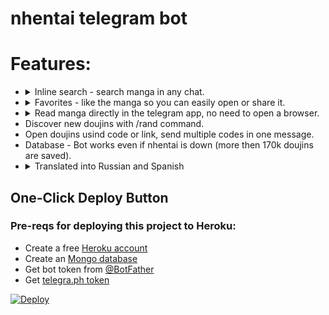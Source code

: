 # nhentai telegram bot

# Features:
* <details>
    <summary>
      Inline search - search manga in any chat.
    </summary>
    <img src="https://i.postimg.cc/N0pMD78j/image.png" alt="Search">
  </details>
* <details>
    <summary>
      Favorites - like the manga so you can easily open or share it.
    </summary>
    <img src="https://i.postimg.cc/Hk0ZyCCj/Screenshot-from-2020-11-22-21-05-13.png" alt="Favorites">
  </details>
* <details>
    <summary>
      Read manga directly in the telegram app, no need to open a browser.
    </summary>
    <img src="https://i.postimg.cc/G36TNCVw/image.png" alt="Instant preview">
  </details>
* Discover new doujins with /rand command.
* Open doujins usind code or link, send multiple codes in one message.
* Database - Bot works even if nhentai is down (more then 170k doujins are saved).
* <details>
    <summary>
      Translated into Russian and Spanish
    </summary>
    <img src="https://i.postimg.cc/7Zs7Y2hd/image.png" alt="Language selection">
  </details>

## One-Click Deploy Button
### Pre-reqs for deploying this project to Heroku:
 * Create a free [Heroku account](https://signup.heroku.com/) 
 * Create an [Mongo database](https://docs.atlas.mongodb.com/getting-started/)
 * Get bot token from [@BotFather](https://t.me/BotFather)
 * Get [telegra.ph token](https://telegra.ph/api#createAccount)

[![Deploy](https://www.herokucdn.com/deploy/button.svg)](https://heroku.com/deploy)
<style>
details[open] summary {
    border-bottom: 1px solid #aaa;
    margin-bottom: .5em;
}
</style>